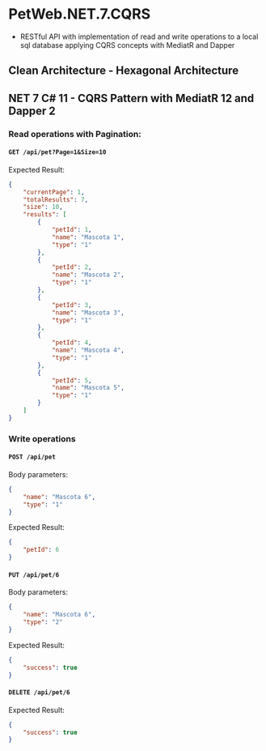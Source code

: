 # PetWeb.NET.7.CQRS
- RESTful API with implementation of read and write operations to a local sql database applying CQRS concepts with MediatR and Dapper

## Clean Architecture - Hexagonal Architecture 
## NET 7 C# 11 - CQRS Pattern with MediatR 12 and Dapper 2 

### Read operations with Pagination:

#### `GET /api/pet?Page=1&Size=10`

Expected Result: 
```json
{
    "currentPage": 1,
    "totalResults": 7,
    "size": 10,
    "results": [
        {
            "petId": 1,
            "name": "Mascota 1",
            "type": "1"
        },
        {
            "petId": 2,
            "name": "Mascota 2",
            "type": "1"
        },
        {
            "petId": 3,
            "name": "Mascota 3",
            "type": "1"
        },
        {
            "petId": 4,
            "name": "Mascota 4",
            "type": "1"
        },
        {
            "petId": 5,
            "name": "Mascota 5",
            "type": "1"
        }
    ]
}
```

### Write operations 

#### `POST /api/pet`

Body parameters:
```json
{
    "name": "Mascota 6",
    "type": "1"
}
```

Expected Result: 
```json
{
    "petId": 6
}
```

#### `PUT /api/pet/6`

Body parameters:
```json
{
    "name": "Mascota 6",
    "type": "2"
}
```
Expected Result: 
```json
{
    "success": true
}
```

#### `DELETE /api/pet/6`

Expected Result: 
```json
{
    "success": true
}
```
